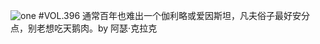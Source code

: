 ![one](http://image.wufazhuce.com/FhM7qLjUTNO9_xSZzxnZDhORjHiS)
#VOL.396
通常百年也难出一个伽利略或爱因斯坦，凡夫俗子最好安分点，别老想吃天鹅肉。by 阿瑟·克拉克